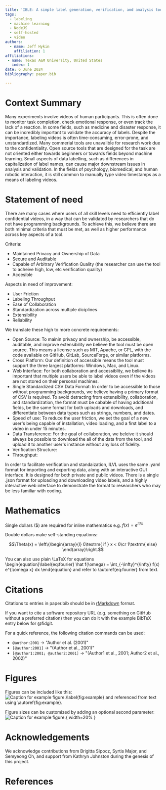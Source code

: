 ```yaml
---
title: 'IBLE: A simple label generation, verification, and analysis tool for videos'
tags:
  - labeling
  - machine learning
  - NodeJS
  - self-hosted
  - video
authors:
  - name: Jeff Hykin
    affiliation: 1
affiliations:
 - name: Texas A&M University, United States
   index: 1
date: 6 June 2024
bibliography: paper.bib

---
```


# Context Summary

Many experiments involve videos of human participants. This is often done to monitor task completion, check emotional response, or even track the lack of a reaction. In some fields, such as medicine and disaster response, it can be incredibly important to validate the accuracy of labels. Despite the importance, labeling videos is often time-consuming, error-prone, and unstandardized. Many commerial tools are unavailble for research work due to the confidentiality. Open source tools that are designed for the task are not oriented either towards beginners or towards fields beyond machine learning. Small aspects of data labelling, such as differences in capitalization of label names, can cause major downstream issues in analysis and validation. In the fields of psychology, biomedical, and human robotic interaction, it is still common to manually type video timestamps as a means of labeling videos. 

<!-- 1 -->
<!-- Qualitative analysis of data is relevant for a variety of domains including empirical research
studies and social sciences. While performing qualitative analysis of large textual data sets such
as data from interviews, surveys, mailing lists, and code repositories, condensing pieces of data
into a set of terms or keywords simplifies analysis, and helps in obtaining useful insight. This
condensation of data can be achieved by associating keywords, a.k.a. labels, with text fragments,
a.k.a artifacts. It is essential during this type of research to achieve greater accuracy, facilitate
collaboration, build consensus, and limit bias. LaMa, short for Labelling Machine, is an open-
source web application developed for aiding in thematic analysis of qualitative data. The source
code and the documentation of the tool are available at https://github.com/muctadir/lama.
In addition to being open-source, LaMa facilitates thematic analysis through features such as
artifact based collaborative labelling, consensus building through conflict resolution techniques,
grouping of labels into themes, and private installation with complete control over research
data. With the help of this tool and flow it enforces, thematic analysis becomes less time
consuming and more structured. -->

<!-- 2 -->
<!-- The forces on stars, galaxies, and dark matter under external gravitational
fields lead to the dynamical evolution of structures in the universe. The orbits
of these bodies are therefore key to understanding the formation, history, and
future state of galaxies. The field of "galactic dynamics," which aims to model
the gravitating components of galaxies to study their structure and evolution,
is now well-established, commonly taught, and frequently used in astronomy.
Aside from toy problems and demonstrations, the majority of problems require
efficient numerical tools, many of which require the same base code (e.g., for
performing numerical orbit integration). --> 

# Statement of need

There are many cases where users of all skill levels need to efficiently label confidential videos, in a way that can be validated by researchers that do not have programming backgrounds. To achieve this, we believe there are both minimal criteria that must be met, as well as higher performance across key aspects of a tool.

Criteria:
- Maintained Privacy and Ownership of Data
- Secure and Auditable
- Capable of Arbitrary Verification Quality (the researcher can use the tool to acheive high, low, etc verification quality)
- Accesible

Aspects in need of improvement:
- User Friction
- Labeling Throughput
- Ease of Collaboration
- Standardization across multiple diciplines
- Extensibility
- Reliability

We translate these high to more concrete requirements:
- Open Source: To mainin privacy and ownership, be accessible, auditable, and improve extensibility we believe the tool must be open source. This means a license such as MIT, Apache, or GPL, with the code available on GitHub, GitLab, SourceForge, or similar platforms.
- Cross Platform: Our definition of accessible means the tool must support the three largest platforms: Windows, Mac, and Linux.
- Web Interface: For both collaboration and accessiblity, we believe its important that multiple users be able to label videos even if the videos are not stored on their personal machines.
- Single Standardized CSV Data Format: In order to be accessible to those without programming backgrounds, we believe having a primary format of CSV is required. To avoid detracting from extensibility, collaboration, and standardization, the format must be cabable of having additional fields, be the same format for both uploads and downloads, and differentiate between data types such as strings, numbers, and dates.
- Speed of use: To reduce the user friction, we set the goal of a new user's being capable of installation, video loading, and a first label to a video in under 15 minutes.
- Data Transference: For the goal of collaboration, we beleive it should always be possible to download the all of the data from the tool, and upload it to another user's instance without any loss of fidelity.
- Verification Structure: 
- Throughput:



<!-- For users of all skill levels to efficiently label confidential videos, in a way that can be validated by non-developers, we believe we need higher performance across the following criteria:

We interpret these high level goals as a need for the following features:
1. Lack of friction: This means minimizing the barrier to entry in terms of technial skill, avoiding time consuming processes such as uploading hundreds of hours of video, having a focused UI for new users, as well as an abunance of shortcuts for expert users to reduce duration of labeling.

In order for experienced and inexperienced users to quickly generate labels for connfidental videos in a way that can be validated and processed by reseachers of various fields, we believe we need to meet the follow criteria:
- Public Ownership: This includes both being able to run the code locally, also k known as self-histed code being able to validate that the source code does what it is claiming to do, but also includes that the tool be financially accessible to the reseach community.
- 

IBLE ("ible" as in "reproducible") is a tool allowing beginners and experts to label moments in videos quickly

graphical interface designed with minimal barrier to entry to video labeling, verification, and analysis. In order to achieve this, we believe the following features are necessary:
- Functions with both private and public videos
    - Free
    - Open source
    - Offline
- Easy to verify
    - Confidence value
    - Author email
    - Standardized format
- Collaborative
    - Importing and exporting uses a standard human-readable format
    - Mergeable data structures (id values, timestamps, etc.)
- Time spent and cognitive load minimized for both novice and expert users
    - Local videos
    - No downloading of youtube videos
    - Importing and exporting uses a standard human-readable format
    - Renders videos of common formats (ex .avi, .mp4, .mov)
    - Video demonstrations of common tasks
    - The ability to jump to the next unverified label within a video
    - The ability to upload bulk labels (from another person or machine)
    - All actions capable through either mouse (accessible to novice) or keyboard (for optimal labeling speed)
    - Minimal opportunity for errors:
        - such as duplicate labels, misspellings, and accidential actions -->

In order to facilitate verification and standaization, ILVL uses the same .yaml format for importing and exporting data, along with an interactive GUI interface. It is designed for both private and public videos. There is a single .json format for uploading and downloading video labels, and a highly interactive web interface to demonstrate the format to researchers who may be less familiar with coding.
<!-- 1 -->
<!-- Analyzing qualitative data has been proven to be labor intensive and time consuming task
(Pope et al., 2000) due to its nature. Thematic analysis (Kiger & Varpio, 2020) is a powerful
yet flexible method for performing such analysis. Analyzing textual data through this method
allows a researcher to understand experiences and thoughts, as well as emotions and behaviors
throughout a data set. Due to the flexibility of this analysis method, the users are not bound
to using only one paradigmatic perspective but within different data sets can use different ones
(Braun & Clarke, 2006).
As thematic analysis is a widely used qualitative analysis technique, several commercial tools
are available, such as Atlas.ti1 and maxQDA2. We also investigated open-source applications
that allows labelling of artifacts such as Label Studio3. Although these tools are very well
developed, there are four major trade offs that inspired the development of LaMa.
• Cost: The services provided by the commercial tools mentioned above are not free and
can be quite expensive depending on the subscription
• Data access and privacy: Qualitative researches often process sensitive data, such as
legally protected information, private information of individuals. With rising privacy
concerns, increasing number of research organizations are requiring specialized approval
for working with such data. For example, at Eindhoven University of Technology it is
mandatory, among other information, to specify which individuals can have access to
the research data. With commercial tools, control over the access of the research data
or the storage location are often unavailable.
• Complex collaboration workflow: Collaborative labelling or coding is an established
method for reducing bias during qualitative analysis (Richards & Hemphill, 2017). While
commercial tools provide this feature in various forms, the process for resolving conflicting
labels is often complicated.
• Thematic analysis use-case: We identified several annotation tools, including open-source
ones (i.e., Label Studio4), that can annotate texts, images, audio and various other data
formats. However, these tools are primarily intended to be used together with various
machine learning or classification algorithms and therefore, not particularly tailored
towards thematic analysis related use-cases

Based on these points we developed LaMa, which is a web application intended to support the
thematic analysis and is built based on an existing application called the Labeling Machine
(Muctadir, 2022), which is forked from the earlier Labeling Machine (Aghajani, 2022). In
addition to significantly improving the user interface, LaMa provides additional features such
as multi-labelling, hierarchical theming, and change tracking. Its key features are described in
the following section. -->

<!-- 2 -->
<!-- `Gala` is an Astropy-affiliated Python package for galactic dynamics. Python
enables wrapping low-level languages (e.g., C) for speed without losing
flexibility or ease-of-use in the user-interface. The API for `Gala` was
designed to provide a class-based and user-friendly interface to fast (C or
Cython-optimized) implementations of common operations such as gravitational
potential and force evaluation, orbit integration, dynamical transformations,
and chaos indicators for nonlinear dynamics. `Gala` also relies heavily on and
interfaces well with the implementations of physical units and astronomical
coordinate systems in the `Astropy` package [@astropy] (`astropy.units` and
`astropy.coordinates`).

`Gala` was designed to be used by both astronomical researchers and by
students in courses on gravitational dynamics or astronomy. It has already been
used in a number of scientific publications [@Pearson:2017] and has also been
used in graduate courses on Galactic dynamics to, e.g., provide interactive
visualizations of textbook material [@Binney:2008]. The combination of speed,
design, and support for Astropy functionality in `Gala` will enable exciting
scientific explorations of forthcoming data releases from the *Gaia* mission
[@gaia] by students and experts alike. -->

# Mathematics

Single dollars ($) are required for inline mathematics e.g. $f(x) = e^{\pi/x}$

Double dollars make self-standing equations:

$$\Theta(x) = \left\{\begin{array}{l}
0\textrm{ if } x < 0\cr
1\textrm{ else}
\end{array}\right.$$

You can also use plain \LaTeX for equations
\begin{equation}\label{eq:fourier}
\hat f(\omega) = \int_{-\infty}^{\infty} f(x) e^{i\omega x} dx
\end{equation}
and refer to \autoref{eq:fourier} from text.

# Citations

Citations to entries in paper.bib should be in
[rMarkdown](http://rmarkdown.rstudio.com/authoring_bibliographies_and_citations.html)
format.

If you want to cite a software repository URL (e.g. something on GitHub without a preferred
citation) then you can do it with the example BibTeX entry below for @fidgit.

For a quick reference, the following citation commands can be used:
- `@author:2001`  ->  "Author et al. (2001)"
- `[@author:2001]` -> "(Author et al., 2001)"
- `[@author1:2001; @author2:2001]` -> "(Author1 et al., 2001; Author2 et al., 2002)"

# Figures

Figures can be included like this:
![Caption for example figure.\label{fig:example}](figure.png)
and referenced from text using \autoref{fig:example}.

Figure sizes can be customized by adding an optional second parameter:
![Caption for example figure.](figure.png){ width=20% }

# Acknowledgements

We acknowledge contributions from Brigitta Sipocz, Syrtis Major, and Semyeong
Oh, and support from Kathryn Johnston during the genesis of this project.

# References